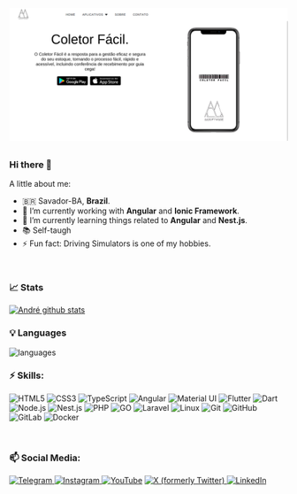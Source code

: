 ![André's GitHub Banner](./banner.png)
##

### Hi there 👋

A little about me:

- :brazil:   Savador-BA, **Brazil**.
- 🔭   I’m currently working with **Angular** and **Ionic Framework**.
- 🌱   I’m currently learning things related to **Angular** and **Nest.js**.
- 📚   Self-taugh
- ⚡   Fun fact: Driving Simulators is one of my hobbies.
<br>


### 📈 Stats 

[![André github stats](https://github-readme-stats.vercel.app/api?username=aasouzadev&theme=gotham&show_icons=true&include_all_commits=true&count_private=true)](https://github.com/aasouzadev/github-readme-stats)

### 💡  Languages 
![languages](https://github-readme-stats.vercel.app/api/top-langs/?username=aasouzadev&layout=compact&langs_count=6&count_private=true&theme=gotham&hide=c%23)


### ⚡ Skills:
![HTML5](https://img.shields.io/badge/html%205-E34F26?style=for-the-badge&logo=html5&logoColor=white)
![CSS3](https://img.shields.io/badge/css%203-1572B6?style=for-the-badge&logo=css3&logoColor=white)
![TypeScript](https://img.shields.io/badge/typescript-3178C6?style=for-the-badge&logo=typescript&logoColor=white)
![Angular](https://img.shields.io/badge/angular-91DC47?style=for-the-badge&logo=Angular&logoColor=purple)
![Material UI](https://img.shields.io/badge/material%20ui-007FFF?style=for-the-badge&logo=mui&logoColor=white)
![Flutter](https://img.shields.io/badge/flutter-02569B?style=for-the-badge&logo=flutter&logoColor=white)
![Dart](https://img.shields.io/badge/dart-0175C2?style=for-the-badge&logo=dart&logoColor=white)
![Node.js](https://img.shields.io/badge/node-61DAFB?style=for-the-badge&logo=Node.js&logoColor=black)
![Nest.js](https://img.shields.io/badge/nest.js-E33332?style=for-the-badge&logo=Nest&logoColor=white)
![PHP](https://img.shields.io/badge/php-FFFFFF?style=for-the-badge&logo=php&logoColor=black)
![GO](https://img.shields.io/badge/go-6DB33F?style=for-the-badge&logo=go&logoColor=white)
![Laravel](https://img.shields.io/badge/laravel-6DB33F?style=for-the-badge&logo=laravel&logoColor=white)
![Linux](https://img.shields.io/badge/Linux-FCC624?style=for-the-badge&logo=linux&logoColor=black)
![Git](https://img.shields.io/badge/git-F05032?style=for-the-badge&logo=git&logoColor=white)
![GitHub](https://img.shields.io/badge/github-181717?style=for-the-badge&logo=github&logoColor=white)
![GitLab](https://img.shields.io/badge/gitlab-FC6D26?style=for-the-badge&logo=gitlab&logoColor=white)
![Docker](https://img.shields.io/badge/docker-2496ED?style=for-the-badge&logo=docker&logoColor=white)

<br>

### 📫 Social Media:

[![Telegram](https://img.shields.io/badge/André%20Souza-26A5E4?style=for-the-badge&logo=telegram&logoColor=white)
](https://t.me/aasouzadev)
[![Instagram](https://img.shields.io/badge/aasouza8-E4405F?style=for-the-badge&logo=Instagram&logoColor=white)
](https://www.instagram.com/aasouza8/)
[![YouTube](https://img.shields.io/badge/André%20Souza-FF0000?style=for-the-badge&logo=YouTube&logoColor=white)](https://www.youtube.com/channel/UCFk9SFt9JrEtEcKnlqrjmjA)
[![X (formerly Twitter)](https://img.shields.io/badge/AndrdeAlmeidaS3-000000?style=for-the-badge&logo=x&logoColor=white)
](https://twitter.com/AndrdeAlmeidaS3)
[![LinkedIn](https://img.shields.io/badge/linkedin-0A66C2?style=for-the-badge&logo=linkedin&logoColor=white)
](https://www.linkedin.com/in/andre-de-almeida-souza/)